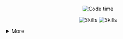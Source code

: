 <p align="center">
  <img alt="Code time" src="https://wakatime.com/badge/user/c215fa00-46e9-423c-8c43-89e424f50ad5.svg" />
</p>

<p align="center">
  <img alt="Skills" src="https://skillicons.dev/icons?i=c,cpp,bash,qt,flutter,dart,cmake,rust,docker,py,ros,supabase,appwrite,sentry,swift,arduino,raspberrypi,sqlite,ansible,flask,html,md,postgres,postman,processing" />
  <img alt="Skills" src="https://skillicons.dev/icons?i=cloudflare,vercel,aws,linux,vscode,apple,git,githubactions,notion,obsidian,ubuntu" />
</p>

<details>
  <summary>More</summary>
  <p align="center">
  <picture>
    <source media="(prefers-color-scheme: dark)" srcset="https://wakatime.com/share/@bookshiyi/2e23cfaf-53f0-4a28-a847-2654f3bc4682.svg" />
    <source media="(prefers-color-scheme: light)" srcset="https://wakatime.com/share/@bookshiyi/50de43b6-6580-4ea3-9cff-b011d2433806.svg" />
    <img alt="Code history" src="https://wakatime.com/share/@bookshiyi/0f63e14e-134a-435a-bc8e-3db4bb23b7ec.png" />
  </picture>
  <picture>
    <source media="(prefers-color-scheme: dark)" srcset="https://github-readme-stats.vercel.app/api?username=bookshiyi&count_private=true&show_icons=true&theme=dark"  />
    <source media="(prefers-color-scheme: light)" srcset="https://github-readme-stats.vercel.app/api?username=bookshiyi&count_private=true&show_icons=true"/>
    <img alt="Github stats" src="https://github-readme-stats.vercel.app/api?username=bookshiyi&count_private=true&show_icons=true" />
  </picture>
  <picture>
    <source media="(prefers-color-scheme: dark)" srcset="https://github-readme-stats.vercel.app/api/top-langs/?username=bookshiyi&count_private=true&layout=compact&theme=dark"  />
    <source media="(prefers-color-scheme: light)" srcset="https://github-readme-stats.vercel.app/api/top-langs/?username=bookshiyi&count_private=true&layout=compact" />
    <img alt="Most languages" src="https://github-readme-stats.vercel.app/api/top-langs/?username=bookshiyi&count_private=true&layout=compact" />
  </picture>
  </p>
  
  <p align="center">
    <img src="https://profile-counter.glitch.me/bookshiyi/count.svg" />
  </p>
</details>
